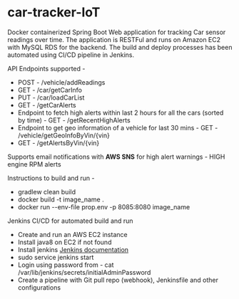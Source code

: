 # car-tracker-IoT
Docker containerized Spring Boot Web application for tracking Car sensor readings over time. 
The application is RESTFul and runs on Amazon EC2 with MySQL RDS for the backend. 
The build and deploy processes has been automated using CI/CD pipeline in Jenkins.

API Endpoints supported - 

* POST - /vehicle/addReadings
* GET - /car/getCarInfo
* PUT - /car/loadCarList
* GET - /getCarAlerts
* Endpoint to fetch high alerts within last 2 hours for all the cars (sorted by time) - GET - /getRecentHighAlerts
* Endpoint to get geo information of a vehicle for last 30 mins - GET - /vehicle/getGeoInfoByVin/{vin}
* GET - /getAlertsByVin/{vin}

Supports email notifications with **AWS SNS** for high alert warnings - HIGH engine RPM alerts

Instructions to build and run -

* gradlew clean build
* docker build -t image_name .
* docker run --env-file prop.env -p 8085:8080 image_name

Jenkins CI/CD for automated build and run

* Create and run an AWS EC2 instance
* Install java8 on EC2 if not found
* Install jenkins [Jenkins documentation](https://www.jenkins.io/doc/book/installing/#debianubuntu)
* sudo service jenkins start
* Login using password from - cat /var/lib/jenkins/secrets/initialAdminPassword
* Create a pipeline with Git pull repo (webhook), Jenkinsfile and other configurations 
